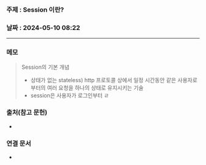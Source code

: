 ### 주제 : Session 이란?

### 날짜 : 2024-05-10 08:22
----
### 메모
>  Session의 기본 개념
> 	 - 상태가 없는 stateless) http 프로토콜 상에서 일정 시간동안 같은 사용자로부터의 여러 요청을 하나의 상태로 유지시키는 기술
> 	 - session은 사용자가 로그인부터 ㄹ

### 출처(참고 문헌)
-

### 연결 문서
-
